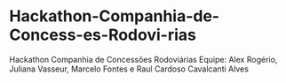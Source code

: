 # Hackathon-Companhia-de-Concess-es-Rodovi-rias
Hackathon Companhia de Concessões Rodoviárias
Equipe:
Alex Rogério, Juliana Vasseur, Marcelo Fontes e Raul Cardoso Cavalcanti Alves

